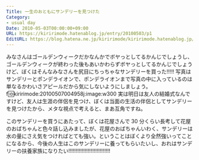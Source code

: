 ```yaml
---
Title: 一生のおともにサンデリーを見つけた
Category:
- usual day
Date: 2010-05-03T00:00:00+09:00
URL: https://kiririmode.hatenablog.jp/entry/20100503/p1
EditURL: https://blog.hatena.ne.jp/kiririmode/kiririmode.hatenablog.jp/atom/entry/8454420450078211921
---
```



みなさんはゴールデンウィークだかなんかでボヤっとしてるかんじでしょうし、ゴールデンウィークが終わった後もあいかわらずボヤっとしてるかんじでしょうけど、ぼくはそんなみなさんを尻目にちっちゃなサンデリーを買った!!!!!
写真はサンデリーとポンデライオンで、ポンデライオンまで写真の中に入っているのは単なるかわいさアピールだから気にしないようにしましょう。
f:id:kiririmode:20100507004958j:image:w300
実は明日は友人の結婚式なんですけど、友人は生涯の伴侶を見つけ、ぼくは当面の生活の伴侶としてサンデリーを見つけたから、メタな視点で考えると、まあ互角ですね。


このサンデリーを買うにあたって、ぼくは花屋さんで 30 分くらい長考して花屋のおばちゃんと色々話し込みましたが、花屋のおばちゃんいわく、サンデリーは水の量にさえ気をつければとても強い。ということはぼくより全然強いってことになるから、今後の人生はこのサンデリーに養ってもらいたいし、おれはサンデリーの扶養家族になりたい!!!!!!!!!!!!!!!!!!!!!!!!!!!!

